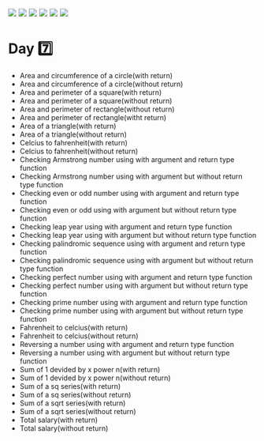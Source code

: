 ![](https://img.shields.io/badge/git-fff7f8?colorA=faf0f0&colorB=db4823&style=for-the-badge&logo=git)
![](https://img.shields.io/badge/github-fff7f8?colorA=080808&colorB=8a8a8a&style=for-the-badge&logo=github)
![](https://img.shields.io/badge/for-you-099450?colorA=b0c92e&colorB=487d3e&style=for-the-badge)
![](https://img.shields.io/badge/check_it-out-bee5ed?colorA=3fc5d1&colorB=469acf&style=for-the-badge)
![](https://img.shields.io/badge/made_with-C-bee5ed?colorA=eb4646&colorB=b52d2d&style=for-the-badge)
![](https://img.shields.io/badge/visual_studio_code-1.47.3-181717?colorA=ae36d6&style=for-the-badge&logo=visual-studio-code)
---
# Day :seven:
   * Area and circumference of a circle(with return)
   * Area and circumference of a circle(without return)
   * Area and perimeter of a square(with return)
   * Area and perimeter of a square(without return)
   * Area and perimeter of rectangle(without return)
   * Area and perimeter of rectangle(witht return)
   * Area of a triangle(with return)
   * Area of a triangle(without return)
   * Celcius to fahrenheit(with return)
   * Celcius to fahrenheit(without return)
   * Checking Armstrong number using with argument and return type function
   * Checking Armstrong number using with argument but without return type function
   * Checking even or odd number using with argument and return type function
   * Checking even or odd using with argument but without return type function
   * Checking leap year using with argument and return type function
   * Checking leap year using with argument but without return type function
   * Checking palindromic sequence using with argument and return type function
   * Checking palindromic sequence using with argument but without return type function
   * Checking perfect number using with argument and return type function
   * Checking perfect number using with argument but without return type function
   * Checking prime number using with argument and return type function
   * Checking prime number using with argument but without return type function
   * Fahrenheit to celcius(with return)
   * Fahrenheit to celcius(without return)
   * Reversing a number using with argument and return type function
   * Reversing a number using with argument but without return type function
   * Sum of 1 devided by x power n(with return)
   * Sum of 1 devided by x power n(without return)
   * Sum of a sq series(with return)
   * Sum of a sq series(without return)
   * Sum of a sqrt series(with return)
   * Sum of a sqrt series(without return)
   * Total salary(with return)
   * Total salary(without return)

